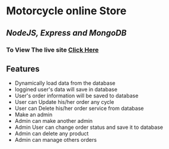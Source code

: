 # Motorcycle online Store
## _NodeJS, Express and MongoDB_

### To View The live site [Click Here](https://bi-bike-online-store.web.app/)


## Features

- Dynamically load data from the database
- loggined user's data will save in database
- User's order information will be saved to database
- User can Update his/her order any cycle
- User can Delete his/her order service from database
- Make an admin
- Admin can make another admin
- Admin User can change order status and save it to database
- Admin can delete any product
- Admin can manage others orders



